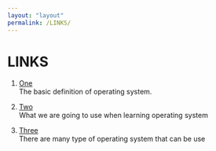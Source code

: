 ```yaml
---
layout: "layout"
permalink: /LINKS/
---
```


# LINKS

1. [One](https://en.wikipedia.org/wiki/Operating_system)<br>
The basic definition of operating system.

2. [Two](https://en.wikipedia.org/wiki/Linux)<br>
What we are going to use when learning operating system

3. [Three](https://www.geeksforgeeks.org/types-of-operating-systems/)<br>
There are many type of operating system that can be use
